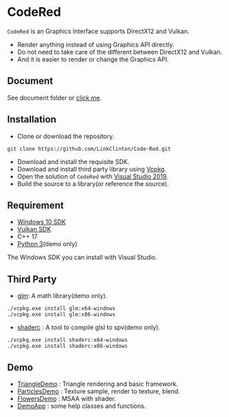 # CodeRed

`CodeRed` is an Graphics Interface supports DirectX12 and Vulkan.

- Render anything instead of using Graphics API directly. 
- Do not need to take care of the different between DirectX12 and Vulkan.
- And it is easier to render or change the Graphics API.

## Document

See document folder or [click me](https://github.com/LinkClinton/Code-Red/tree/master/Document/readme.md).

## Installation

- Clone or download the repository.

```git
git clone https://github.com/LinkClinton/Code-Red.git
```
- Download and install the requisite SDK.
- Download and install third party library using [Vcpkg](https://github.com/Microsoft/vcpkg). 
- Open the solution of `CodeRed` with [Visual Studio 2019](https://visualstudio.microsoft.com/).
- Build the source to a library(or reference the source).

## Requirement

- [Windows 10 SDK](https://developer.microsoft.com/en-us/windows/downloads/windows-10-sdk)
- [Vulkan SDK](https://vulkan.lunarg.com/sdk/home)
- C++ 17
- [Python 3](https://www.python.org/)(demo only)

The Windows SDK you can install with Visual Studio.

## Third Party

- [glm](https://github.com/g-truc/glm): A math library(demo only).

```git
./vcpkg.exe install glm:x64-windows
./vcpkg.exe install glm:x86-windows
```

- [shaderc](https://github.com/google/shaderc) : A tool to compile glsl to spv(demo only).

```git
./vcpkg.exe install shaderc:x64-windows
./vcpkg.exe install shaderc:x86-windows
```

## Demo

- [TriangleDemo](https://github.com/LinkClinton/Code-Red/tree/master/Demo/TriangleDemo) : Triangle rendering and basic framework.
- [ParticlesDemo](https://github.com/LinkClinton/Code-Red/tree/master/Demo/ParticlesDemo) : Texture sample, render to texture, blend.
- [FlowersDemo](https://github.com/LinkClinton/Code-Red/tree/master/Demo/FlowersDemo) : MSAA with shader.
- [DemoApp](https://github.com/LinkClinton/Code-Red/tree/master/Demo/DemoApp) : some help classes and functions.